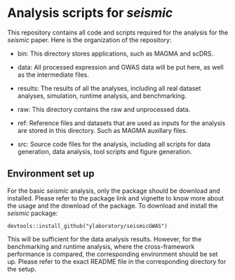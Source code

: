 # Analysis scripts for *seismic*
This repository contains all code and scripts required for the analysis for the *seismic* paper. Here is the organization of the repository:

- bin: This directory stores applications, such as MAGMA and scDRS.

- data: All processed expression and GWAS data will be put here, as well as the intermediate files.

- results: The results of all the analyses, including all real dataset analyses, simulation, runtime analysis, and benchmarking.

- raw: This directory contains the raw and unprocessed data.

- ref: Reference files and datasets that are used as inputs for the analysis are stored in this directory. Such as MAGMA auxillary files. 

- src: Source code files for the analysis, including all scripts for data generation, data analysis, tool scripts and figure generation.

## Environment set up
For the basic *seismic* analysis, only the package should be download and installed. Please refer to the package link and vignette to know more about the usage
and the download of the package. To download and install the *seismic* package:

```{r}
devtools::install_github("ylaboratory/seismicGWAS")
```
This will be sufficient for the data analysis results. However, for the benchmarking and runtime analysis, where the cross-framework performance is compared, the corresponding environment should be set up. Please refer to the exact README file in the corresponding directory for the setup.
